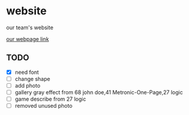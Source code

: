 # website

our team's website

[our webpage link](http://magiclight.ir/)

## TODO

- [x] need font
- [ ] change shape
- [ ] add photo
- [ ] gallery gray effect from 68 john doe,41 Metronic-One-Page,27 logic
- [ ] game describe from 27 logic
- [ ] removed unused photo
